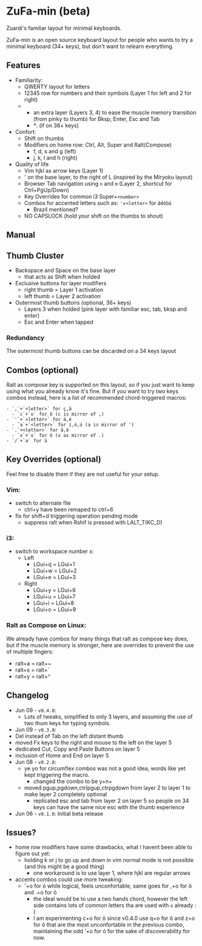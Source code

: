 # ZuFa-min (beta)

Zuardi's familiar layout for minimal keyboards.

ZuFa-min is an open source keyboard layout for people who wants to try a minimal
keyboard (34+ keys), but don't want to relearn everything.

## Features

- Familiarity:
  - QWERTY layout for letters
  - 12345 row for numbers and their symbols (Layer 1 for left and 2 for right)
  - * an extra layer (Layers 3, 4) to ease the muscle memory transition (from pinky to thumb) for Bksp, Enter, Esc and Tab
    - *: (if on 36+ keys)
- Confort:
  - Shift on thumbs
  - Modifiers on home row: Ctrl, Alt, Super and Ralt(Compose)
    - f, d, s and g (left)
    - j, k, l and h (right)
- Quality of life
  - Vim hjkl as arrow keys (Layer 1)
  - ' on the base layer, to the right of L (inspired by the Miryoku layout)
  - Browser Tab navigation using `n` and `m` (Layer 2, shortcut for Ctrl+PgUp/Down)
  - Key Overrides for common i3 Super+`<number>`
  - Combos for accented letters such as: `'`+`<letter>` for áéíóú
    - Brazil mentioned?
  - NO CAPSLOCK (hold your shift on the thumbs to shout)

## Manual

## Thumb Cluster

- Backspace and Space on the base layer
  - that acts as Shift when holded
- Exclusive buttons for layer modifiers
  - right thumb = Layer 1 activation
  - left thumb = Layer 2 activation
- Outermost thumb buttons (optional, 36+ keys)
  - Layers 3 when holded (pink layer with familiar  esc, tab, bksp and enter)
  - Esc and Enter when tapped

### Redundancy

The outermost thumb buttons can be discarded on a 34 keys layout

## Combos (optional)

Ralt as compose key is supported on this layout, so if you just want to keep using
what you already know it's fine. But if you want to try two keys combos instead,
here is a list of recommended chord-triggered macros:

    - `,`+`<letter>` for ç,ã
      - `c`+`o` for õ (c is mirror of ,)
    - `'`+`<letter>` for á,é
      - `a`+`<letter>` for í,ó,ú (a is mirror of ')
    - `.`+<letter>` for â,ê
      - `x`+`o` for ô (x as mirror of .)
    - `/`+`a` for à

## Key Overrides (optional)

Feel free to disable them if they are not useful for your setup.

### Vim:

- switch to alternate file
  - ctrl+y have been remaped to ctrl+6
- fix for shift+d triggering operation pending mode
  - suppress ralt when Rshif is pressed with LALT_T(KC_D)

### i3:

- switch to workspace number x:
  - Left
    - LGui+q = LGui+1
    - LGui+w = LGui+2
    - LGui+e = LGui+3
  - Right
    - LGui+y = LGui+6
    - LGui+u = LGui+7
    - LGui+i = LGui+8
    - LGui+o = LGui+9

### Ralt as Compose on Linux:

We already have combos for many things that ralt as compose key does,
but if the muscle memory is stronger, here are overrides to prevent the use
of multiple fingers:

- ralt+a = ralt+~
- ralt+s = ralt+`
- ralt+y = ralt+^


## Changelog

- Jun 09 - `v0.4.0`:
  - Lots of tweaks, simplified to only 3 layers, and assuming the use of two thum keys for typing symbols.
- Jun 09 - `v0.3.0`:
 - Del instead of Tab on the left distant thumb
 - moved Fx keys to the right and mouse to the left on the layer 5
 - dedicated Cut, Copy and Paste Buttons on layer 5
 - inclusion of Home and End on layer 5
- Jun 08 - `v0.2.0`:
  - ye yo for circumflex combos was not a good idea, words like yet kept triggering the macro.
    - changed the combo to be y+n+<letter>
  - moved pgup,pgdown,ctrlpgup,ctrpgdown from layer 2 to layer 1 to make layer 2 completely optional
    - replicated esc and tab from layer 2 on layer 5 so people on 34 keys can have the same nice esc with the thumb experience
- Jun 06 - `v0.1.0`: Initial beta release

## Issues?
- home row modifiers have some drawbacks, what I havent been able to figure out yet:
  - holding k or j to go up and down in vim normal mode is not possible (and this might be a good thing)
    - one workaround is to use layer 1, where hjkl are regular arrows
- accents combos could use more tweaking:
  - '+o for ó while logical, feels unconfortable, same goes for ,+o for õ and .+o for ô
    - the ideal would be to use a two hands chord, however the left side contains lots of common letters tha are used with `o` already :(
    - I am experimenting c+o for õ since v0.4.0  use q+o for õ and z+o for ô that are the most unconfortable in the previous combo, maintaining the odd '+o for ó for the sake of discoverability for now.
